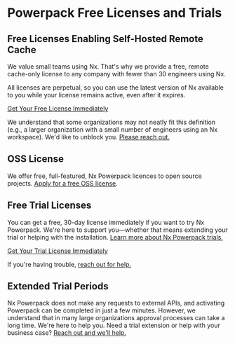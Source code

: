 # Powerpack Free Licenses and Trials

## Free Licenses Enabling Self-Hosted Remote Cache

We value small teams using Nx. That's why we provide a free, remote cache-only license to any company with fewer than 30 engineers using Nx.

All licenses are perpetual, so you can use the latest version of Nx available to you while your license remains active, even after it expires.

[Get Your Free License Immediately](https://cloud.nx.app/powerpack/request/free)

We understand that some organizations may not neatly fit this definition (e.g., a larger organization with a small number of engineers using an Nx workspace). We'd like to unblock you. [Please reach out.](powerpack-support@nrwl.io)

## OSS License

We offer free, full-featured, Nx Powerpack licences to open source projects. [Apply for a free OSS license](https://docs.google.com/forms/d/e/1FAIpQLSczHgY1NuT1k8paVNO3TcR9cjTfpm6dg1zbG3Ji6zaLURYfcg/viewform).

## Free Trial Licenses

You can get a free, 30-day license immediately if you want to try Nx Powerpack. We're here to support you—whether that means extending your trial or helping with the installation. [Learn more about Nx Powerpack trials.](/assets/powerpack/NxPowerpack-Trial-v1.1.pdf)

[Get Your Trial License Immediately](https://cloud.nx.app/powerpack/request/trial)

If you're having trouble, [reach out for help.](powerpack-support@nrwl.io)

## Extended Trial Periods

Nx Powerpack does not make any requests to external APIs, and activating Powerpack can be completed in just a few minutes. However, we understand that in many large organizations approval processes can take a long time. We're here to help you. Need a trial extension or help with your business case? [Reach out and we'll help.](powerpack-support@nrwl.io)
